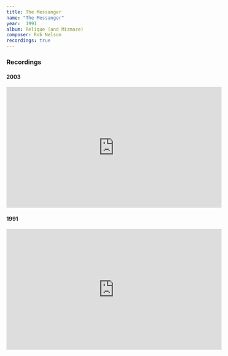 ```yaml
---
title: The Messanger
name: "The Messanger"
year:  1991
album: Relique (and Mizmaze)
composer: Rob Nelson
recordings: true
---
```


<h3>Recordings</h3>

<h4>2003</h4>

<iframe width="560" height="315" src="https://www.youtube.com/embed/Er-nnP2171I" frameborder="0" allow="accelerometer; autoplay; encrypted-media; gyroscope; picture-in-picture" allowfullscreen></iframe>

<h4>1991</h4>

<iframe width="560" height="315" src="https://www.youtube.com/embed/gVs_vp1tzLY" frameborder="0" allow="accelerometer; autoplay; encrypted-media; gyroscope; picture-in-picture" allowfullscreen></iframe>
